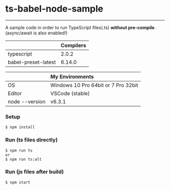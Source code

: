 # ts-babel-node-sample

---

A sample code in order to run TypeScript files(.ts) **without pre-compile**. (async/await is also enabled!) 

||Compilers|
|:--|:--|
|typescript|2.0.2|
|babel-preset-latest|6.14.0|

||My Environments|
|:--|:--|
|OS|Windows 10 Pro 64bit or 7 Pro 32bit|
|Editor|VSCode (stable)|
|node --version|v6.3.1|

### Setup
```
$ npm install
```

### Run (ts files directly)
```
$ npm run ts
or
$ npm run ts:alt
```

### Run (js files after build)
```
$ npm start
```
